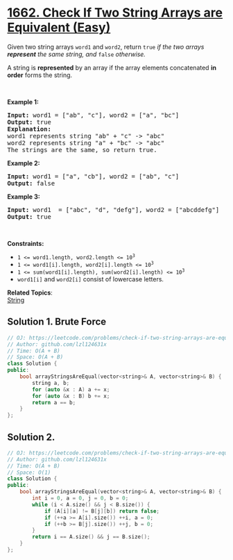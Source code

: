 # [1662. Check If Two String Arrays are Equivalent (Easy)](https://leetcode.com/problems/check-if-two-string-arrays-are-equivalent/)

<p>Given two string arrays <code>word1</code> and <code>word2</code>, return<em> </em><code>true</code><em> if the two arrays <strong>represent</strong> the same string, and </em><code>false</code><em> otherwise.</em></p>

<p>A string is <strong>represented</strong> by an array if the array elements concatenated <strong>in order</strong> forms the string.</p>

<p>&nbsp;</p>
<p><strong>Example 1:</strong></p>

<pre><strong>Input:</strong> word1 = ["ab", "c"], word2 = ["a", "bc"]
<strong>Output:</strong> true
<strong>Explanation:</strong>
word1 represents string "ab" + "c" -&gt; "abc"
word2 represents string "a" + "bc" -&gt; "abc"
The strings are the same, so return true.</pre>

<p><strong>Example 2:</strong></p>

<pre><strong>Input:</strong> word1 = ["a", "cb"], word2 = ["ab", "c"]
<strong>Output:</strong> false
</pre>

<p><strong>Example 3:</strong></p>

<pre><strong>Input:</strong> word1  = ["abc", "d", "defg"], word2 = ["abcddefg"]
<strong>Output:</strong> true
</pre>

<p>&nbsp;</p>
<p><strong>Constraints:</strong></p>

<ul>
	<li><code>1 &lt;= word1.length, word2.length &lt;= 10<sup>3</sup></code></li>
	<li><code>1 &lt;= word1[i].length, word2[i].length &lt;= 10<sup>3</sup></code></li>
	<li><code>1 &lt;= sum(word1[i].length), sum(word2[i].length) &lt;= 10<sup>3</sup></code></li>
	<li><code>word1[i]</code> and <code>word2[i]</code> consist of lowercase letters.</li>
</ul>


**Related Topics**:  
[String](https://leetcode.com/tag/string/)

## Solution 1. Brute Force

```cpp
// OJ: https://leetcode.com/problems/check-if-two-string-arrays-are-equivalent/
// Author: github.com/lzl124631x
// Time: O(A + B)
// Space: O(A + B)
class Solution {
public:
    bool arrayStringsAreEqual(vector<string>& A, vector<string>& B) {
        string a, b;
        for (auto &x : A) a += x;
        for (auto &x : B) b += x;
        return a == b;
    }
};
```

## Solution 2.

```cpp
// OJ: https://leetcode.com/problems/check-if-two-string-arrays-are-equivalent/
// Author: github.com/lzl124631x
// Time: O(A + B)
// Space: O(1)
class Solution {
public:
    bool arrayStringsAreEqual(vector<string>& A, vector<string>& B) {
        int i = 0, a = 0, j = 0, b = 0;
        while (i < A.size() && j < B.size()) {
            if (A[i][a] != B[j][b]) return false;
            if (++a >= A[i].size()) ++i, a = 0;
            if (++b >= B[j].size()) ++j, b = 0;
        }
        return i == A.size() && j == B.size();
    }
};
```